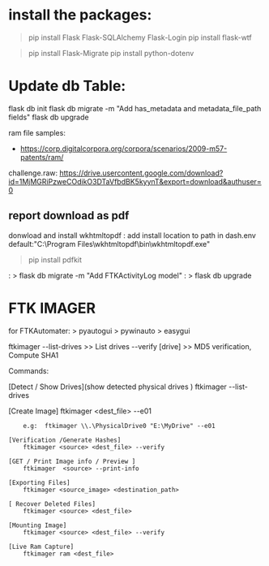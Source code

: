 # install the packages:
> pip install Flask Flask-SQLAlchemy Flask-Login
> pip install flask-wtf

> pip install Flask-Migrate
> pip install python-dotenv


# Update db Table:

flask db init
flask db migrate -m "Add has_metadata and metadata_file_path fields"
flask db upgrade


ram file samples:
 - https://corp.digitalcorpora.org/corpora/scenarios/2009-m57-patents/ram/

challenge.raw: https://drive.usercontent.google.com/download?id=1MjMGRiPzweCOdikO3DTaVfbdBK5kyynT&export=download&authuser=0


## report download as pdf
donwload and install wkhtmltopdf :  add install location to path in dash.env 
    default:"C:\Program Files\wkhtmltopdf\bin\wkhtmltopdf.exe"
> pip install pdfkit



: > flask db migrate -m "Add FTKActivityLog model"
: > flask db upgrade


# FTK IMAGER

for FTKAutomater:
    > pyautogui
    > pywinauto
    > easygui

ftkimager 
    --list-drives      >> List drives
    --verify [drive]   >> MD5 verification, Compute SHA1


Commands:

   [Detect / Show Drives](show detected physical drives )
        ftkimager --list-drives 

   [Create Image]
        ftkimager <source> <dest_file> --e01    
        
        e.g:  ftkimager \\.\PhysicalDrive0 "E:\MyDrive" --e01

    [Verification /Generate Hashes]
        ftkimager <source> <dest_file> --verify
    
    [GET / Print Image info / Preview ]
        ftkimager  <source> --print-info

    [Exporting Files]
        ftkimager <source_image> <destination_path>

    [ Recover Deleted Files]
        ftkimager <source> <dest_file>

    [Mounting Image]
        ftkimager <source> <dest_file> --verify
    
    [Live Ram Capture]
        ftkimager ram <dest_file>